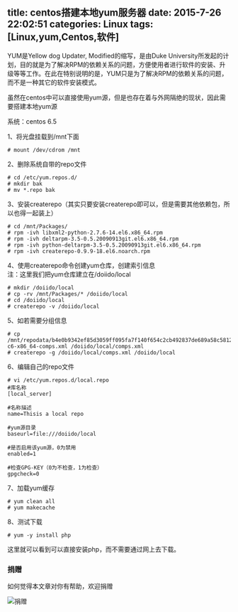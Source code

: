 title: centos搭建本地yum服务器
date: 2015-7-26 22:02:51
categories: Linux
tags: [Linux,yum,Centos,软件]
---


YUM是Yellow dog Updater, Modified的缩写，是由Duke University所发起的计划，目的就是为了解决RPM的依赖关系的问题，方便使用者进行软件的安装、升级等等工作。在此在特别说明的是，YUM只是为了解决RPM的依赖关系的问题，而不是一种其它的软件安装模式。

虽然在centos中可以直接使用yum源，但是也存在着与外网隔绝的现状，因此需要搭建本地yum源  
  
系统：centos 6.5  
  
1、将光盘挂载到/mnt下面  
```
# mount /dev/cdrom /mnt
```
  
  
2、删除系统自带的repo文件  
```
# cd /etc/yum.repos.d/  
# mkdir bak  
# mv *.repo bak  
```
  
3、安装createrepo（其实只要安装createrepo即可以，但是需要其他依赖包，所以也得一起装上）  
```
# cd /mnt/Packages/  
# rpm -ivh libxml2-python-2.7.6-14.el6.x86_64.rpm   
# rpm -ivh deltarpm-3.5-0.5.20090913git.el6.x86_64.rpm   
# rpm -ivh python-deltarpm-3.5-0.5.20090913git.el6.x86_64.rpm   
# rpm -ivh createrepo-0.9.9-18.el6.noarch.rpm  
```
  
4、使用createrepo命令创建yum仓库，创建索引信息  
注：这里我们把yum仓库建立在/doiido/local  
```
# mkdir /doiido/local  
# cp -rv /mnt/Packages/* /doiido/local  
# cd /doiido/local  
# createrepo -v /doiido/local
```

5、如若需要分组信息  
```
# cp /mnt/repodata/b4e0b9342ef85d3059ff095fa7f140f654c2cb492837de689a58c581207d9632-c6-x86_64-comps.xml /doiido/local/comps.xml  
# createrepo -g /doiido/local/comps.xml /doiido/local
```
  
6、编辑自己的repo文件  
```
# vi /etc/yum.repos.d/local.repo  
#库名称  
[local_server]  
  
#名称描述  
name=Thisis a local repo  
  
#yum源目录  
baseurl=file:///doiido/local  
  
#是否启用该yum源，0为禁用  
enabled=1  
  
#检查GPG-KEY（0为不检查，1为检查）  
gpgcheck=0  
```


7、加载yum缓存  
```
# yum clean all  
# yum makecache  
```
  
  
8、测试下载  
``` 
# yum -y install php 
```
  
这里就可以看到可以直接安装php，而不需要通过网上去下载。

### 捐赠
如何觉得本文章对你有帮助，欢迎捐赠

![捐赠](http://7xifb5.com1.z0.glb.clouddn.com/wustrive-hexo%E6%94%AF%E4%BB%98%E5%AE%9D%E4%BB%98%E6%AC%BE%E4%BA%8C%E7%BB%B4%E7%A0%81%E6%9C%80%E5%B0%8F.png)